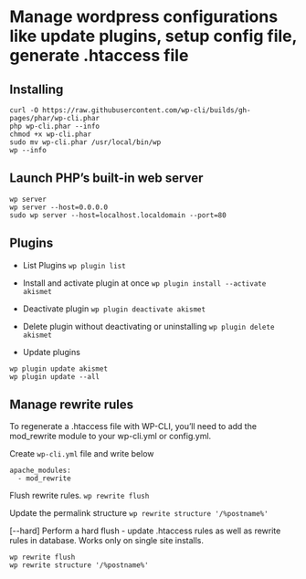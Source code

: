 # Manage wordpress configurations like update plugins, setup config file, generate .htaccess file

## Installing
```
curl -O https://raw.githubusercontent.com/wp-cli/builds/gh-pages/phar/wp-cli.phar
php wp-cli.phar --info
chmod +x wp-cli.phar
sudo mv wp-cli.phar /usr/local/bin/wp
wp --info
```

## Launch PHP’s built-in web server
```
wp server
wp server --host=0.0.0.0
sudo wp server --host=localhost.localdomain --port=80
```

## Plugins

- List Plugins
`wp plugin list`

- Install and activate plugin at once
`wp plugin install --activate akismet`

- Deactivate plugin
`wp plugin deactivate akismet`

- Delete plugin without deactivating or uninstalling
`wp plugin delete akismet`

- Update plugins
```
wp plugin update akismet
wp plugin update --all
```

## Manage rewrite rules
To regenerate a .htaccess file with WP-CLI, you’ll need to add the mod_rewrite module to your wp-cli.yml or config.yml. 

Create `wp-cli.yml` file and write below
```
apache_modules:
  - mod_rewrite
```

Flush rewrite rules.
`wp rewrite flush`

Update the permalink structure
`wp rewrite structure '/%postname%'`

[--hard]
Perform a hard flush - update .htaccess rules as well as rewrite rules in database. Works only on single site installs.
```
wp rewrite flush
wp rewrite structure '/%postname%'
```
